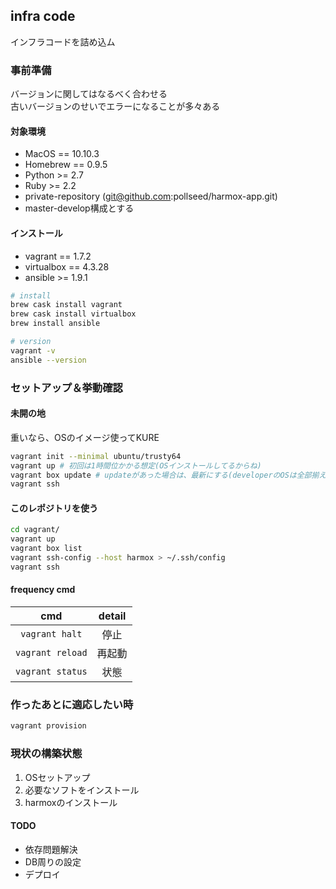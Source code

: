 infra code
---
インフラコードを詰め込ム

### 事前準備
バージョンに関してはなるべく合わせる  
古いバージョンのせいでエラーになることが多々ある

#### 対象環境

* MacOS == 10.10.3
* Homebrew == 0.9.5
* Python >= 2.7
* Ruby >= 2.2
* private-repository (git@github.com:pollseed/harmox-app.git)
* master-develop構成とする

#### インストール

* vagrant == 1.7.2
* virtualbox == 4.3.28
* ansible >= 1.9.1

```.sh
# install
brew cask install vagrant
brew cask install virtualbox
brew install ansible

# version
vagrant -v
ansible --version
```

### セットアップ＆挙動確認

#### 未開の地

重いなら、OSのイメージ使ってKURE

```.sh
vagrant init --minimal ubuntu/trusty64
vagrant up # 初回は1時間位かかる想定(OSインストールしてるからね)
vagrant box update # updateがあった場合は、最新にする(developerのOSは全部揃える)→1時間ぐらいかかったりする
vagrant ssh
```

#### このレポジトリを使う

```.sh
cd vagrant/
vagrant up
vagrant box list
vagrant ssh-config --host harmox > ~/.ssh/config
vagrant ssh
```
#### frequency cmd

| cmd | detail |
|:--:|:--:|
|`vagrant halt`|停止|
|`vagrant reload`|再起動|
|`vagrant status`|状態|

### 作ったあとに適応したい時

```.sh
vagrant provision
```

### 現状の構築状態
1. OSセットアップ
2. 必要なソフトをインストール
3. harmoxのインストール

#### TODO
* 依存問題解決
* DB周りの設定
* デプロイ

